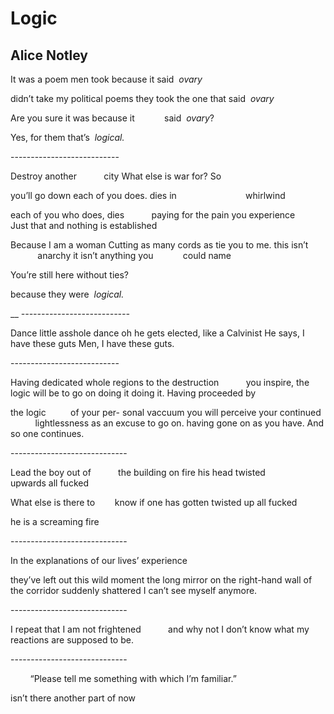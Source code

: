 # Logic
## Alice Notley
It was a poem
men took because it said  _ovary_

didn’t take my
political poems
they took the one that said  _ovary_

Are you sure it was because it
           said  _ovary_?

Yes, for them that’s  _logical._

\---------------------------

Destroy another
          city
What
else
is war for? So

you’ll go down
each of you does. dies in
                           whirlwind

each of you who does, dies
          paying
for the pain you experience
         Just that
and nothing is established

Because I am a woman
Cutting as many cords
as tie you to me. this isn’t
           anarchy
it isn’t anything you
           could name

You’re still here
without ties?

because they were  _logical._

 __ _\---------------------------_

Dance little asshole dance
oh he gets elected, like a Calvinist
He says, I have these guts
Men, I have these guts.

\---------------------------

Having dedicated whole
regions to the destruction
          you inspire, the
logic will be to go on doing it
doing it. Having proceeded by

the logic
         of your per-
sonal vaccuum
you will perceive your continued
          lightlessness
as an excuse to go on. having
gone on
as you have. And so one continues.

\-----------------------------

Lead the boy out of
          the building on fire
his head twisted
          upwards
all fucked

What else is there to
       know if
one has gotten
twisted up
all fucked

he is a screaming fire

\-----------------------------

In the explanations
of our lives’ experience

they’ve left out this wild moment
the long mirror on the right-hand wall of the
corridor suddenly shattered
I can’t see myself anymore.

\-----------------------------

I repeat that I am not frightened
          and why not
I don’t know
what my reactions
are supposed to be.

\-----------------------------

        “Please tell me something
with which I’m familiar.”

isn’t there another part of now